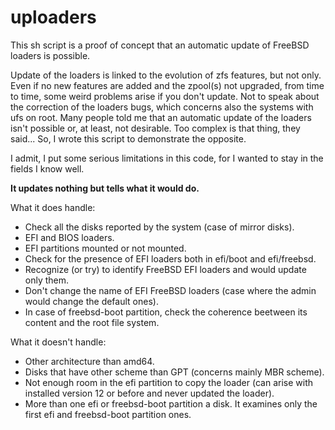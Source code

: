 # uploaders

This sh script is a proof of concept that an automatic update of FreeBSD loaders is possible.

Update of the loaders is linked to the evolution of zfs features, but not only.
Even if no new features are added and the zpool(s) not upgraded, from time to time, some weird problems arise if you don't update.
Not to speak about the correction of the loaders bugs, which concerns also the systems with ufs on root.
Many people told me that an automatic update of the loaders isn't possible or, at least, not desirable.
Too complex is that thing, they said... So, I wrote this script to demonstrate the opposite.

I admit, I put some serious limitations in this code, for I wanted to stay in the fields I know well.

**It updates nothing but tells what it would do.**

What it does handle:
- Check all the disks reported by the system (case of mirror disks).
- EFI and BIOS loaders.
- EFI partitions mounted or not mounted.
- Check for the presence of EFI loaders both in efi/boot and efi/freebsd.
- Recognize (or try) to identify FreeBSD EFI loaders and would update only them.
- Don't change the name of EFI FreeBSD loaders (case where the admin would change the default ones).
- In case of freebsd-boot partition, check the coherence beetween its content and the root file system.

What it doesn't handle:
- Other architecture than amd64.
- Disks that have other scheme than GPT (concerns mainly MBR scheme).
- Not enough room in the efi partition to copy the loader (can arise with installed version 12 or before and never updated the loader).
- More than one efi or freebsd-boot partition a disk. It examines only the first efi and freebsd-boot partition ones.

